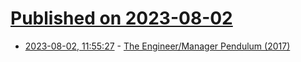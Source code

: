 # [Published on 2023-08-02](index.md)

* [2023-08-02, 11:55:27](https://lobste.rs/s/dnrgb1/engineer_manager_pendulum_2017) - [The Engineer/Manager Pendulum (2017)](https://charity.wtf/2017/05/11/the-engineer-manager-pendulum/)
